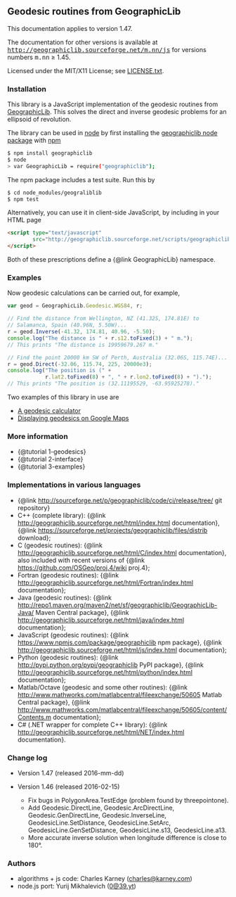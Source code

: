 ## Geodesic routines from GeographicLib

This documentation applies to version 1.47.

The documentation for other versions is available
at <tt>http://geographiclib.sourceforge.net/m.nn/js</tt> for versions
numbers <tt>m.nn</tt> &ge; 1.45.

Licensed under the MIT/X11 License; see
[LICENSE.txt](http://geographiclib.sourceforge.net/html/LICENSE.txt).

### Installation

This library is a JavaScript implementation of the geodesic routines
from [GeographicLib](http://geographiclib.sourceforge.net).  This solves the
direct and inverse geodesic problems for an ellipsoid of revolution.

The library can be used in [node](https://nodejs.org) by first
installing the
[geographiclib node package](https://www.npmjs.com/package/geographiclib)
with [npm](https://www.npmjs.com)
```bash
$ npm install geographiclib
$ node
> var GeographicLib = require("geographiclib");
```
The npm package includes a test suite.  Run this by
```bash
$ cd node_modules/geograliblib
$ npm test
```

Alternatively, you can use it in client-side JavaScript, by including in
your HTML page
```html
<script type="text/javascript"
        src="http://geographiclib.sourceforge.net/scripts/geographiclib.js">
</script>
```
Both of these prescriptions define a {@link GeographicLib} namespace.

### Examples

Now geodesic calculations can be carried out, for example,
```javascript
var geod = GeographicLib.Geodesic.WGS84, r;

// Find the distance from Wellington, NZ (41.32S, 174.81E) to
// Salamanca, Spain (40.96N, 5.50W)...
r = geod.Inverse(-41.32, 174.81, 40.96, -5.50);
console.log("The distance is " + r.s12.toFixed(3) + " m.");
// This prints "The distance is 19959679.267 m."

// Find the point 20000 km SW of Perth, Australia (32.06S, 115.74E)...
r = geod.Direct(-32.06, 115.74, 225, 20000e3);
console.log("The position is (" +
            r.lat2.toFixed(8) + ", " + r.lon2.toFixed(8) + ").");
// This prints "The position is (32.11195529, -63.95925278)."
```
Two examples of this library in use are
* [A geodesic calculator](http://geographiclib.sourceforge.net/scripts/geod-calc.html)
* [Displaying geodesics on Google
  Maps](http://geographiclib.sourceforge.net/scripts/geod-google.html)

### More information
* {@tutorial 1-geodesics}
* {@tutorial 2-interface}
* {@tutorial 3-examples}

### Implementations in various languages
* {@link http://sourceforge.net/p/geographiclib/code/ci/release/tree/
    git repository}
* C++ (complete library):
  {@link http://geographiclib.sourceforge.net/html/index.html
    documentation},
  {@link https://sourceforge.net/projects/geographiclib/files/distrib
    download};
* C (geodesic routines):
  {@link http://geographiclib.sourceforge.net/html/C/index.html
    documentation}, also included with recent versions of
  {@link https://github.com/OSGeo/proj.4/wiki
    proj.4};
* Fortran (geodesic routines):
  {@link http://geographiclib.sourceforge.net/html/Fortran/index.html
    documentation};
* Java (geodesic routines):
  {@link http://repo1.maven.org/maven2/net/sf/geographiclib/GeographicLib-Java/
    Maven Central package},
  {@link http://geographiclib.sourceforge.net/html/java/index.html
    documentation};
* JavaScript (geodesic routines):
  {@link https://www.npmjs.com/package/geographiclib
    npm package},
  {@link http://geographiclib.sourceforge.net/html/js/index.html
    documentation};
* Python (geodesic routines):
  {@link http://pypi.python.org/pypi/geographiclib
    PyPI package},
  {@link http://geographiclib.sourceforge.net/html/python/index.html
    documentation};
* Matlab/Octave (geodesic and some other routines):
  {@link http://www.mathworks.com/matlabcentral/fileexchange/50605
    Matlab Central package},
  {@link http://www.mathworks.com/matlabcentral/fileexchange/50605/content/Contents.m
    documentation};
* C# (.NET wrapper for complete C++ library):
  {@link http://geographiclib.sourceforge.net/html/NET/index.html
    documentation}.

### Change log

* Version 1.47 (released 2016-mm-dd)

* Version 1.46 (released 2016-02-15)
  * Fix bugs in PolygonArea.TestEdge (problem found by threepointone).
  * Add Geodesic.DirectLine, Geodesic.ArcDirectLine,
    Geodesic.GenDirectLine, Geodesic.InverseLine,
    GeodesicLine.SetDistance, GeodesicLine.SetArc,
    GeodesicLine.GenSetDistance, GeodesicLine.s13, GeodesicLine.a13.
  * More accurate inverse solution when longitude difference is close to
    180&deg;.

### Authors

* algorithms + js code: Charles Karney (charles@karney.com)
* node.js port: Yurij Mikhalevich (0@39.yt)
